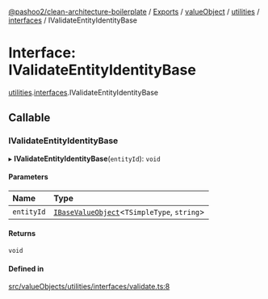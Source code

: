 [@pashoo2/clean-architecture-boilerplate](../README.md) / [Exports](../modules.md) / [valueObject](../modules/valueobject.md) / [utilities](../modules/valueobject.utilities.md) / [interfaces](../modules/valueobject.utilities.interfaces.md) / IValidateEntityIdentityBase

# Interface: IValidateEntityIdentityBase

[utilities](../modules/valueobject.utilities.md).[interfaces](../modules/valueobject.utilities.interfaces.md).IValidateEntityIdentityBase

## Callable

### IValidateEntityIdentityBase

▸ **IValidateEntityIdentityBase**(`entityId`): `void`

#### Parameters

| Name | Type |
| :------ | :------ |
| `entityId` | [`IBaseValueObject`](valueobject.interfaces.ibasevalueobject.md)<`TSimpleType`, `string`\> |

#### Returns

`void`

#### Defined in

[src/valueObjects/utilities/interfaces/validate.ts:8](https://github.com/pashoo2/clean-architecture-boilerplate/blob/4202db5/src/valueObjects/utilities/interfaces/validate.ts#L8)
